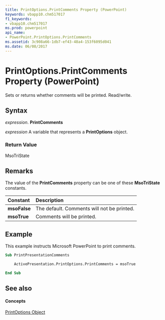 ```yaml
---
title: PrintOptions.PrintComments Property (PowerPoint)
keywords: vbapp10.chm517017
f1_keywords:
- vbapp10.chm517017
ms.prod: powerpoint
api_name:
- PowerPoint.PrintOptions.PrintComments
ms.assetid: 3c908a66-1db7-ef43-48a4-153f6095d041
ms.date: 06/08/2017
---
```



# PrintOptions.PrintComments Property (PowerPoint)

Sets or returns whether comments will be printed. Read/write.


## Syntax

 _expression_. **PrintComments**

 _expression_ A variable that represents a **PrintOptions** object.


### Return Value

MsoTriState


## Remarks

The value of the **PrintComments** property can be one of these **MsoTriState** constants.



|**Constant**|**Description**|
|:-----|:-----|
|**msoFalse**|The default. Comments will not be printed.|
|**msoTrue**| Comments will be printed.|

## Example

This example instructs Microsoft PowerPoint to print comments.


```vb
Sub PrintPresentationComments

    ActivePresentation.PrintOptions.PrintComments = msoTrue

End Sub
```


## See also


#### Concepts


[PrintOptions Object](printoptions-object-powerpoint.md)

